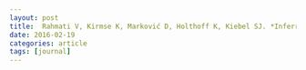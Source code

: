 ```yaml
---
layout: post
title:  Rahmati V, Kirmse K, Marković D, Holthoff K, Kiebel SJ. *Inferring Neuronal Dynamics from Calcium Imaging Data Using Biophysical Models and Bayesian Inference*. PLoS Computational Biology (2016). [doi](https://doi.org/10.1371/journal.pcbi.1004736) [pdf](http://journals.plos.org/ploscompbiol/article/file?id=10.1371/journal.pcbi.1004736&type=printable)
date: 2016-02-19
categories: article
tags: [journal]
---
```



